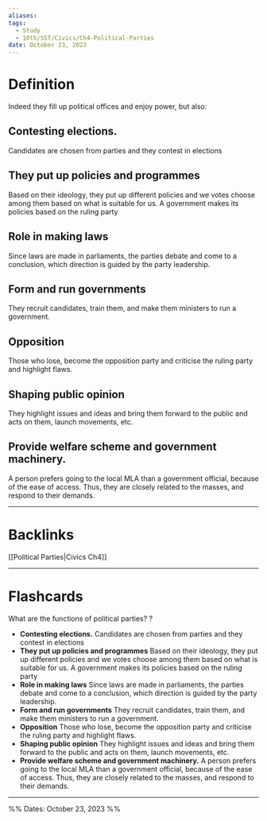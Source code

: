 ```yaml
---
aliases: 
tags:
  - Study
  - 10th/SST/Civics/Ch4-Political-Parties
date: October 23, 2023
---
```

# Definition
Indeed they fill up political offices and enjoy power, but also:
## Contesting elections.
Candidates are chosen from parties and they contest in elections
## They put up policies and programmes
Based on their ideology, they put up different policies and we votes choose among them based on what is suitable for us.
A government makes its policies based on the ruling party
## Role in making laws
Since laws are made in parliaments, the parties debate and come to a conclusion, which direction is guided by the party leadership.
## Form and run governments
They recruit candidates, train them, and make them ministers to run a government.
## Opposition
Those who lose, become the opposition party and criticise the ruling party and highlight flaws.
## Shaping public opinion
They highlight issues and ideas and bring them forward to the public and acts on them, launch movements, etc.
## Provide welfare scheme and government machinery.
A person prefers going to the local MLA than a government official, because of the ease of access. Thus, they are closely related to the masses, and respond to their demands.



---
# Backlinks
[[Political Parties|Civics Ch4]]

---
# Flashcards

What are the functions of political parties?
?
- **Contesting elections.**
	Candidates are chosen from parties and they contest in elections
- **They put up policies and programmes**
	Based on their ideology, they put up different policies and we votes choose among them based on what is suitable for us.
	A government makes its policies based on the ruling party
- **Role in making laws**
	Since laws are made in parliaments, the parties debate and come to a conclusion, which direction is guided by the party leadership.
- **Form and run governments**
	They recruit candidates, train them, and make them ministers to run a government.
- **Opposition**
	Those who lose, become the opposition party and criticise the ruling party and highlight flaws.
- **Shaping public opinion**
	They highlight issues and ideas and bring them forward to the public and acts on them, launch movements, etc.
- **Provide welfare scheme and government machinery.**
	A person prefers going to the local MLA than a government official, because of the ease of access. Thus, they are closely related to the masses, and respond to their demands.
<!--SR:!2024-06-19,141,260-->

---

%%
Dates: October 23, 2023
%%